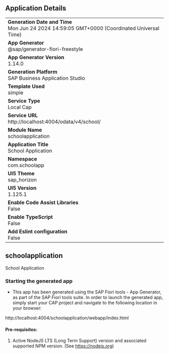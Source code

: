 ## Application Details
|               |
| ------------- |
|**Generation Date and Time**<br>Mon Jun 24 2024 14:59:05 GMT+0000 (Coordinated Universal Time)|
|**App Generator**<br>@sap/generator-fiori-freestyle|
|**App Generator Version**<br>1.14.0|
|**Generation Platform**<br>SAP Business Application Studio|
|**Template Used**<br>simple|
|**Service Type**<br>Local Cap|
|**Service URL**<br>http://localhost:4004/odata/v4/school/
|**Module Name**<br>schoolapplication|
|**Application Title**<br>School Application|
|**Namespace**<br>com.schoolapp|
|**UI5 Theme**<br>sap_horizon|
|**UI5 Version**<br>1.125.1|
|**Enable Code Assist Libraries**<br>False|
|**Enable TypeScript**<br>False|
|**Add Eslint configuration**<br>False|

## schoolapplication

School Application

### Starting the generated app

-   This app has been generated using the SAP Fiori tools - App Generator, as part of the SAP Fiori tools suite.  In order to launch the generated app, simply start your CAP project and navigate to the following location in your browser:

http://localhost:4004/schoolapplication/webapp/index.html

#### Pre-requisites:

1. Active NodeJS LTS (Long Term Support) version and associated supported NPM version.  (See https://nodejs.org)



